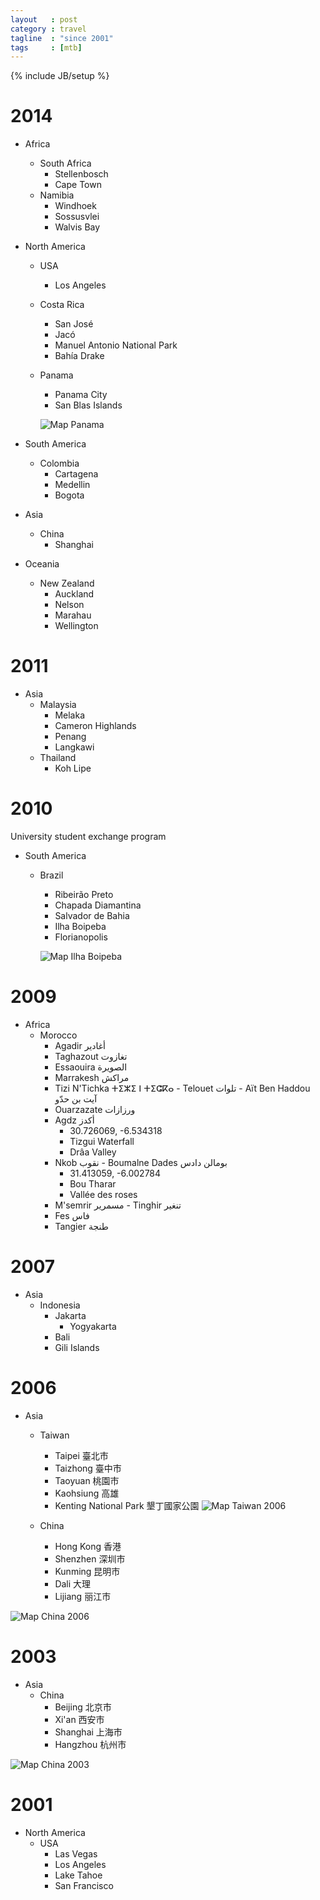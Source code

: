 ```yaml
---
layout   : post
category : travel
tagline  : "since 2001"
tags     : [mtb]
---
```

{% include JB/setup %}

# 2014

- Africa
  - South Africa
    - Stellenbosch
    - Cape Town
  - Namibia
    - Windhoek
    - Sossusvlei
    - Walvis Bay
- North America
  - USA
    - Los Angeles
  - Costa Rica
    - San José
    - Jacó
    - Manuel Antonio National Park
    - Bahía Drake
  - Panama
    - Panama City
    - San Blas Islands

    ![Map Panama](/assets/images/maps/map_panama.jpg)

- South America
  - Colombia
    - Cartagena
    - Medellin
    - Bogota
- Asia
  - China
    - Shanghai
- Oceania
  - New Zealand
    - Auckland
    - Nelson
    - Marahau
    - Wellington

# 2011 

- Asia
  - Malaysia
    - Melaka
    - Cameron Highlands
    - Penang
    - Langkawi
  - Thailand
    - Koh Lipe

# 2010

University student exchange program

- South America
  - Brazil
    - Ribeirão Preto
    - Chapada Diamantina
    - Salvador de Bahia
    - Ilha Boipeba
    - Florianopolis

    ![Map Ilha Boipeba](/assets/images/maps/map_brazil_boipeba.gif)

# 2009

- Africa
  - Morocco
    - Agadir أغادير
    - Taghazout تغازوت
    - Essaouira الصويرة
    - Marrakesh مراكش
    - Tizi N'Tichka ⵜⵉⵣⵉ ⵏ ⵜⵉⵛⴽⴰ - Telouet تلوات - Aït Ben Haddou آيت بن حدّو
    - Ouarzazate ورزازات
    - Agdz أكدز
      - 30.726069, -6.534318
      - Tizgui Waterfall
      - Drâa Valley
    - Nkob نقوب - Boumalne Dades بومالن دادس
      - 31.413059, -6.002784
      - Bou Tharar
      - Vallée des roses
    - M'semrir مسمرير - Tinghir تنغير
	- Fes فاس
	- Tangier طنجة

# 2007

- Asia
  - Indonesia
  	- Jakarta
	  - Yogyakarta
    - Bali
    - Gili Islands

# 2006

- Asia
  - Taiwan
    - Taipei 臺北市
    - Taizhong 臺中市
    - Taoyuan 桃園市
    - Kaohsiung 高雄
    - Kenting National Park 墾丁國家公園
    ![Map Taiwan 2006](/assets/images/maps/map_taiwan_2006.png)

  - China
    - Hong Kong 香港
    - Shenzhen 深圳市
    - Kunming 昆明市
    - Dali 大理
    - Lijiang 丽江市

![Map China 2006](/assets/images/maps/map_china_2006.png)

# 2003

- Asia
  - China
    - Beijing 北京市
    - Xi'an 西安市
    - Shanghai 上海市
    - Hangzhou 杭州市

![Map China 2003](/assets/images/maps/map_china_2003.png)

# 2001

- North America
  - USA
    - Las Vegas
    - Los Angeles
    - Lake Tahoe
    - San Francisco
